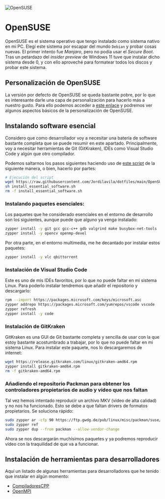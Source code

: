 ![OpenSUSE](https://img.shields.io/badge/OpenSUSE-0C322C?style=for-the-badge&logo=SUSE&logoColor=white)

# OpenSUSE

OpenSUSE es el sistema operativo que tengo instalado como sistema nativo en mi PC. Elegí este sistema por escapar del mundo ```Debian``` y probar cosas nuevas. El primer intento fue _Manjaro_, pero no podía usar el _Secure Boot_. Tras un petardazo del _insider preview_ de Windows 11 tuve que instalar dicho sistema desde 0, y con ello aproveché para formatear todos los discos y probar este sistema.

## Personalización de OpenSUSE

La versión por defecto de OpenSUSE se queda bastante pobre, por lo que es interesante darle una capa de personalización para hacerlo más a nuestro gusto. Para ello podemos acceder a [este enlace](Personalizacion.md) y podremos ver algunos aspectos básicos de la personalización de OpenSUSE.

## Instalando software esencial

Considero que como desarrollador voy a necesitar una batería de software bastante completa que se puede resumir en este apartado. Principalmente, voy a necesitar herramientas de Git (GitKraken), IDEs como Visual Studio Code y algún que otro compilador.

Podemos saltarnos los pasos siguientes haciendo uso de [este script](install_files/install_essential_software.sh) de la siguiente manera, o bien, hacerlo por partes:

```bash
# Ejecución del script
wget https://raw.githubusercontent.com/Jordilavila/dotfiles/main/OpenSUSE/install_files/install_essential_software.sh
sh install_essential_software.sh
rm -f install_essential_software.sh
```

### Instalando paquetes esenciales:

Los paquetes que he considerado esenciales en el entorno de desarrollo son los siguientes, aunque puede que alguno ya venga instalado:

```bash
zypper install -y git gcc gcc-c++ gdb valgrind make busybox-net-tools
zypper install -y opencv openmp-devel
```

Por otra parte, en el entorno multimedia, me he decantado por instalar estos paquetes:

```bash
zypper install -y vlc qbittorrent
```

### Instalación de Visual Studio Code

Este es uno de mis IDEs favoritos, por lo que no puede faltar en mi sistema Linux. Para poderlo instalar tendremos que añadir el repositorio y descargarlo:

```bash
rpm --import https://packages.microsoft.com/keys/microsoft.asc
zypper addrepo https://packages.microsoft.com/yumrepos/vscode vscode
zypper refresh
zypper install -y code
```

### Instalación de GitKraken

GitKraken es una GUI de Git bastante completa y sencilla de usar con la que estoy bastante acostumbrado a trabajar, por lo que no puede faltar en mi sistema Linux. Para instalar este paquete, nos lo descargaremos de internet:

```bash
wget https://release.gitkraken.com/linux/gitkraken-amd64.rpm
zypper install gitkraken-amd64.rpm
rm -f gitkraken-amd64.rpm
```

### Añadiendo el repositorio Packman para obtener los controladores propietarios de audio y vídeo que nos faltan

Tal vez hemos intentado reproducir un archivo MKV (vídeo de alta calidad) y no nos ha funcionado. Esto se debe a que faltan drivers de formatos propietarios. Se soluciona rápido:

```bash
sudo zypper ar -cfp 90 https://ftp.gwdg.de/pub/linux/misc/packman/suse/openSUSE_Tumbleweed/ packman
sudo zypper ref
sudo zypper dup --from packman --allow-vendor-change
```

Ahora se nos descargarán muchísimos paquetes y ya podremos reproducir vídeo con la traquilidad de que va a funcionar.

## Instalación de herramientas para desarrolladores

Aquí un listado de algunas herramientas para desarrolladores que he tenido que instalar en algún momento:

- [CompiladoresCPP](CompiladoresCPP.md)
- [OpenMPI](OpenMPI.md)

